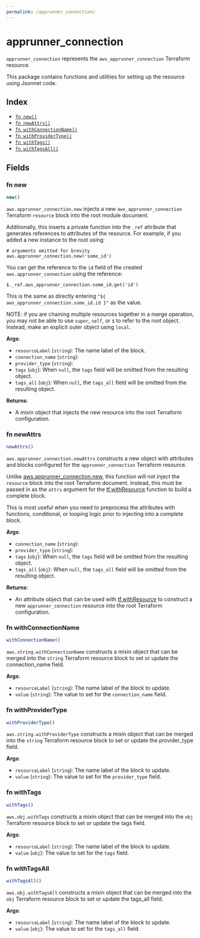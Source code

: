 ```yaml
---
permalink: /apprunner_connection/
---
```


# apprunner_connection

`apprunner_connection` represents the `aws_apprunner_connection` Terraform resource.



This package contains functions and utilities for setting up the resource using Jsonnet code.


## Index

* [`fn new()`](#fn-new)
* [`fn newAttrs()`](#fn-newattrs)
* [`fn withConnectionName()`](#fn-withconnectionname)
* [`fn withProviderType()`](#fn-withprovidertype)
* [`fn withTags()`](#fn-withtags)
* [`fn withTagsAll()`](#fn-withtagsall)

## Fields

### fn new

```ts
new()
```


`aws.apprunner_connection.new` injects a new `aws_apprunner_connection` Terraform `resource`
block into the root module document.

Additionally, this inserts a private function into the `_ref` attribute that generates references to attributes of the
resource. For example, if you added a new instance to the root using:

    # arguments omitted for brevity
    aws.apprunner_connection.new('some_id')

You can get the reference to the `id` field of the created `aws.apprunner_connection` using the reference:

    $._ref.aws_apprunner_connection.some_id.get('id')

This is the same as directly entering `"${ aws_apprunner_connection.some_id.id }"` as the value.

NOTE: if you are chaining multiple resources together in a merge operation, you may not be able to use `super`, `self`,
or `$` to refer to the root object. Instead, make an explicit outer object using `local`.

**Args**:
  - `resourceLabel` (`string`): The name label of the block.
  - `connection_name` (`string`): 
  - `provider_type` (`string`): 
  - `tags` (`obj`):  When `null`, the `tags` field will be omitted from the resulting object.
  - `tags_all` (`obj`):  When `null`, the `tags_all` field will be omitted from the resulting object.

**Returns**:
- A mixin object that injects the new resource into the root Terraform configuration.


### fn newAttrs

```ts
newAttrs()
```


`aws.apprunner_connection.newAttrs` constructs a new object with attributes and blocks configured for the `apprunner_connection`
Terraform resource.

Unlike [aws.apprunner_connection.new](#fn-apprunnerconnectionnew), this function will not inject the `resource`
block into the root Terraform document. Instead, this must be passed in as the `attrs` argument for the
[tf.withResource](https://github.com/tf-libsonnet/core/tree/main/docs#fn-withresource) function to build a complete block.

This is most useful when you need to preprocess the attributes with functions, conditional, or looping logic prior to
injecting into a complete block.

**Args**:
  - `connection_name` (`string`): 
  - `provider_type` (`string`): 
  - `tags` (`obj`):  When `null`, the `tags` field will be omitted from the resulting object.
  - `tags_all` (`obj`):  When `null`, the `tags_all` field will be omitted from the resulting object.

**Returns**:
  - An attribute object that can be used with [tf.withResource](https://github.com/tf-libsonnet/core/tree/main/docs#fn-withresource) to construct a new `apprunner_connection` resource into the root Terraform configuration.


### fn withConnectionName

```ts
withConnectionName()
```

`aws.string.withConnectionName` constructs a mixin object that can be merged into the `string`
Terraform resource block to set or update the connection_name field.



**Args**:
  - `resourceLabel` (`string`): The name label of the block to update.
  - `value` (`string`): The value to set for the `connection_name` field.


### fn withProviderType

```ts
withProviderType()
```

`aws.string.withProviderType` constructs a mixin object that can be merged into the `string`
Terraform resource block to set or update the provider_type field.



**Args**:
  - `resourceLabel` (`string`): The name label of the block to update.
  - `value` (`string`): The value to set for the `provider_type` field.


### fn withTags

```ts
withTags()
```

`aws.obj.withTags` constructs a mixin object that can be merged into the `obj`
Terraform resource block to set or update the tags field.



**Args**:
  - `resourceLabel` (`string`): The name label of the block to update.
  - `value` (`obj`): The value to set for the `tags` field.


### fn withTagsAll

```ts
withTagsAll()
```

`aws.obj.withTagsAll` constructs a mixin object that can be merged into the `obj`
Terraform resource block to set or update the tags_all field.



**Args**:
  - `resourceLabel` (`string`): The name label of the block to update.
  - `value` (`obj`): The value to set for the `tags_all` field.

